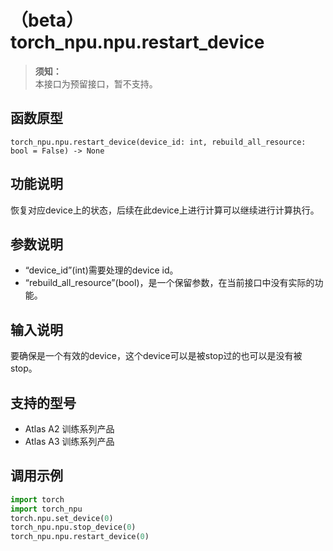 # （beta）torch_npu.npu.restart_device

>**须知：**<br>
>本接口为预留接口，暂不支持。

## 函数原型

```
torch_npu.npu.restart_device(device_id: int, rebuild_all_resource: bool = False) -> None
```

## 功能说明

恢复对应device上的状态，后续在此device上进行计算可以继续进行计算执行。

## 参数说明

- “device_id”(int)需要处理的device id。
- “rebuild_all_resource”(bool)，是一个保留参数，在当前接口中没有实际的功能。

## 输入说明

要确保是一个有效的device，这个device可以是被stop过的也可以是没有被stop。

## 支持的型号

- <term>Atlas A2 训练系列产品</term>
- <term>Atlas A3 训练系列产品</term>

## 调用示例

```python
import torch
import torch_npu  
torch.npu.set_device(0) 
torch_npu.npu.stop_device(0)
torch_npu.npu.restart_device(0)
```

